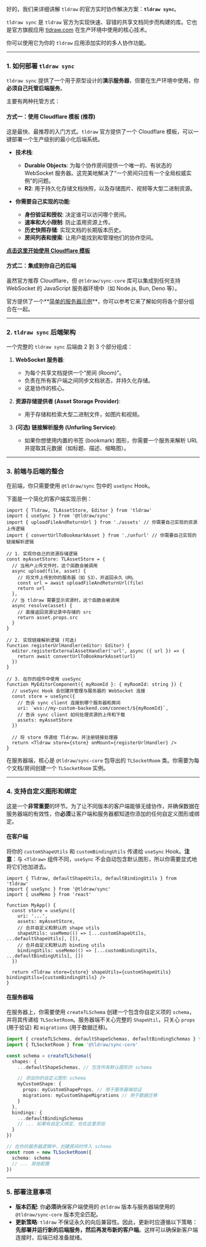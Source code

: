 好的，我们来详细讲解 `tldraw` 的官方实时协作解决方案：**`tldraw sync`**。

`tldraw sync` 是 `tldraw` 官方为实现快速、容错的共享文档同步而构建的库。它也是官方旗舰应用 [tldraw.com](https://tldraw.com) 在生产环境中使用的核心技术。

你可以使用它为你的 `tldraw` 应用添加实时的多人协作功能。

---

### **1. 如何部署 `tldraw sync`**

`tldraw sync` 提供了一个用于原型设计的**演示服务器**，但要在生产环境中使用，你**必须自己托管后端服务**。

主要有两种托管方式：

#### **方式一：使用 Cloudflare 模板 (推荐)**

这是最快、最推荐的入门方式。`tldraw` 官方提供了一个 Cloudflare 模板，可以一键部署一个生产级别的最小化后端系统。

- **技术栈**:

  - **Durable Objects**: 为每个协作房间提供一个唯一的、有状态的 WebSocket 服务器。这完美地解决了“一个房间只应有一个全局权威实例”的问题。
  - **R2**: 用于持久化存储文档快照，以及存储图片、视频等大型二进制资源。

- **你需要自己实现的功能**:
  - **身份验证和授权**: 决定谁可以访问哪个房间。
  - **速率和大小限制**: 防止滥用资源上传。
  - **历史快照存储**: 实现文档的长期版本历史。
  - **房间列表和搜索**: 让用户能找到和管理他们的协作空间。

**[点击这里开始使用 Cloudflare 模板](https://github.com/tldraw/tldraw-sync-template)**

#### **方式二：集成到你自己的后端**

虽然官方推荐 Cloudflare，但 `@tldraw/sync-core` 库可以集成到任何支持 WebSocket 的 JavaScript 服务器环境中（如 Node.js, Bun, Deno 等）。

官方提供了一个**[简单的服务器示例](https://github.com/tldraw/tldraw/tree/main/apps/sync-server-example)**，你可以参考它来了解如何将各个部分组合在一起。

---

### **2. `tldraw sync` 后端架构**

一个完整的 `tldraw sync` 后端由 2 到 3 个部分组成：

1.  **WebSocket 服务器**:

    - 为每个共享文档提供一个“房间 (Room)”。
    - 负责在所有客户端之间同步文档状态，并持久化存储。
    - 这是协作的核心。

2.  **资源存储提供者 (Asset Storage Provider)**:

    - 用于存储和检索大型二进制文件，如图片和视频。

3.  **(可选) 链接解析服务 (Unfurling Service)**:
    - 如果你想使用内置的书签 (bookmark) 图形，你需要一个服务来解析 URL 并提取其元数据（如标题、描述、缩略图）。

---

### **3. 前端与后端的整合**

在前端，你只需要使用 `@tldraw/sync` 包中的 `useSync` Hook。

下面是一个简化的客户端实现示例：

```tsx
import { Tldraw, TLAssetStore, Editor } from 'tldraw'
import { useSync } from '@tldraw/sync'
import { uploadFileAndReturnUrl } from './assets' // 你需要自己实现的资源上传逻辑
import { convertUrlToBookmarkAsset } from './unfurl' // 你需要自己实现的链接解析逻辑

// 1. 实现你自己的资源存储逻辑
const myAssetStore: TLAssetStore = {
  // 当用户上传文件时，这个函数会被调用
  async upload(file, asset) {
    // 将文件上传到你的服务器（如 S3），并返回永久 URL
    const url = await uploadFileAndReturnUrl(file)
    return url
  },
  // 当 tldraw 需要显示资源时，这个函数会被调用
  async resolve(asset) {
    // 直接返回资源记录中存储的 src
    return asset.props.src
  }
}

// 2. 实现链接解析逻辑 (可选)
function registerUrlHandler(editor: Editor) {
  editor.registerExternalAssetHandler('url', async ({ url }) => {
    return await convertUrlToBookmarkAsset(url)
  })
}

// 3. 在你的组件中使用 useSync
function MyEditorComponent({ myRoomId }: { myRoomId: string }) {
  // useSync Hook 会创建并管理与服务器的 WebSocket 连接
  const store = useSync({
    // 告诉 sync client 连接到哪个服务器和房间
    uri: `wss://my-custom-backend.com/connect/${myRoomId}`,
    // 告诉 sync client 如何处理资源的上传和下载
    assets: myAssetStore
  })

  // 将 store 传递给 Tldraw，并注册链接处理器
  return <Tldraw store={store} onMount={registerUrlHandler} />
}
```

在服务器端，核心是 `@tldraw/sync-core` 包导出的 `TLSocketRoom` 类。你需要为每个文档/房间创建一个 `TLSocketRoom` 实例。

---

### **4. 支持自定义图形和绑定**

这是一个**非常重要**的环节。为了让不同版本的客户端能够无缝协作，并确保数据在服务器端的有效性，你**必须**让客户端和服务器都知道你添加的任何自定义图形或绑定。

#### **在客户端**

将你的 `customShapeUtils` 和 `customBindingUtils` 传递给 `useSync` Hook。**注意**：与 `<Tldraw>` 组件不同，`useSync` 不会自动包含默认图形，所以你需要显式地将它们也加进去。

```tsx
import { Tldraw, defaultShapeUtils, defaultBindingUtils } from 'tldraw'
import { useSync } from '@tldraw/sync'
import { useMemo } from 'react'

function MyApp() {
  const store = useSync({
    uri: '...',
    assets: myAssetStore,
    // 合并自定义和默认的 shape utils
    shapeUtils: useMemo(() => [...customShapeUtils, ...defaultShapeUtils], []),
    // 合并自定义和默认的 binding utils
    bindingUtils: useMemo(() => [...customBindingUtils, ...defaultBindingUtils], [])
  })

  return <Tldraw store={store} shapeUtils={customShapeUtils} bindingUtils={customBindingUtils} />
}
```

#### **在服务器端**

在服务器上，你需要使用 `createTLSchema` 创建一个包含你自定义项的 `schema`，并将其传递给 `TLSocketRoom`。服务器端不关心完整的 `ShapeUtil`，只关心 `props` (用于验证) 和 `migrations` (用于数据迁移)。

```typescript
import { createTLSchema, defaultShapeSchemas, defaultBindingSchemas } from '@tldraw/tlschema'
import { TLSocketRoom } from '@tldraw/sync-core'

const schema = createTLSchema({
  shapes: {
    ...defaultShapeSchemas, // 包含所有默认图形的 schema

    // 添加你的自定义图形 schema
    myCustomShape: {
      props: myCustomShapeProps, // 用于服务器端验证
      migrations: myCustomShapeMigrations // 用于数据迁移
    }
  },
  bindings: {
    ...defaultBindingSchemas
    // ... 如果有自定义绑定，也在这里添加
  }
})

// 在你的服务器逻辑中，创建房间时传入 schema
const room = new TLSocketRoom({
  schema: schema
  // ... 其他配置
})
```

---

### **5. 部署注意事项**

- **版本匹配**: 你**必须**确保客户端使用的 `@tldraw` 版本与服务器端使用的 `@tldraw/sync-core` 版本完全匹配。
- **更新策略**: `tldraw` 不保证永久的向后兼容性。因此，更新时应遵循以下策略：**先部署并运行新的后端服务，然后再发布新的客户端**。这样可以确保新客户端连接时，后端已经准备就绪。
